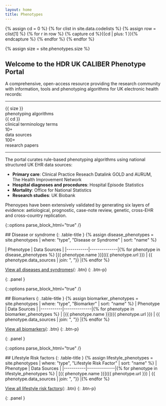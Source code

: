 ```yaml
---
layout: home
title: Phenotypes
---
```


<!-- Count the total number of terms and the total number of phenotypes -->
{% assign cd = 0 %}
{% for clist in site.data.codelists %}
        {% assign row = clist[1] %}
        {% for r in row %}
            {% capture cd %}{{cd | plus: 1 }}{% endcapture %}
        {% endfor %}
{% endfor %}

{% assign size = site.phenotypes.size %}

## Welcome to the HDR UK CALIBER Phenotype Portal
A comprehensive, open-access resource providing the research community with information, tools and phenotyping algorithms for UK electronic health records:

<hr class="hr">

<div class="container">
    <div class="row mt-4">
            <div class="col-sm-1">
        </div>
            <div class="col-sm-2 text-style-center">
                <div class="text-size-xxlarge text-color-medium">
                            {{ size }}
                            </div>
                <div class="text-size-small text-color-rich">
                    phenotyping algorithms
                </div>
            </div>
            <div class="col-sm-2 text-style-center">
                <div class="text-size-xxlarge text-color-medium">
                            {{ cd }}
                            </div>
                <div class="text-size-small text-color-rich">
                    clinical terminology terms
                </div>
            </div>
            <div class="col-sm-2 text-style-center">
                <div class="text-size-xxlarge text-color-medium">
                            10+
                            </div>
                <div class="text-size-small text-color-rich">
                    data sources
                </div>
            </div>
            <div class="col-sm-2 text-style-center">
                <div class="text-size-xxlarge text-color-medium">
                            100+
                            </div>
                <div class="text-size-small text-color-rich">
                    research papers
                </div>
            </div>
    </div>
</div>

<hr class="hr">

The portal curates rule-based phenotyping algorithms using national structured UK EHR data sources: 
* __Primary care__: Clinical Practice Reseach Datalink GOLD and AURUM, The Health Improvement Network
* __Hospital diagnoses and procedures__: Hospital Episode Statistics
* __Mortality__: Office for National Statistics
* __Research studies__: UK Biobank

Phenoypes have been extensively validated by generating six layers of evidence: aetiological, prognostic, case-note review, genetic, cross-EHR and cross-country replication.

{::options parse_block_html="true" /}
<div>
## Disease or syndrome
{: .table-title }
{% assign disease_phenotypes = site.phenotypes | where: "type", "Disease or Syndrome" | sort: "name" %}

| Phenotype | Data Sources |
|-----------|--------------|{% for phenotype in disease_phenotypes %}
[{{ phenotype.name }}]({{ phenotype.url }}) | {{ phenotype.data_sources | join: ", "}} |{% endfor %}

[View all diseases and syndromes](/disease-or-syndrome){: .btn}
{: .btn-p}
</div>
{: .panel }


{::options parse_block_html="true" /}
<div>
## Biomarkers
{: .table-title }
{% assign biomarker_phenotypes = site.phenotypes | where: "type", "Biomarker" | sort: "name" %}
| Phenotype | Data Sources |
|-----------|--------------|{% for phenotype in biomarker_phenotypes %}
| [{{ phenotype.name }}]({{ phenotype.url }}) | {{ phenotype.data_sources | join: ", "}} |{% endfor %}

[View all biomarkers](/biomarkers){: .btn}
{: .btn-p}
</div>
{: .panel }


{::options parse_block_html="true" /}
<div>
## Lifestyle Risk factors
{: .table-title }
{% assign lifestyle_phenotypes = site.phenotypes | where: "type", "Lifestyle Risk Factor" | sort: "name" %}
| Phenotype | Data Sources |
|-----------|--------------|{% for phenotype in lifestyle_phenotypes %}
| [{{ phenotype.name }}]({{ phenotype.url }}) | {{ phenotype.data_sources | join: ", "}} |{% endfor %}

[View all lifestyle risk factors](/lifestyle-risk-factors){: .btn}
{: .btn-p}
</div>
{: .panel }